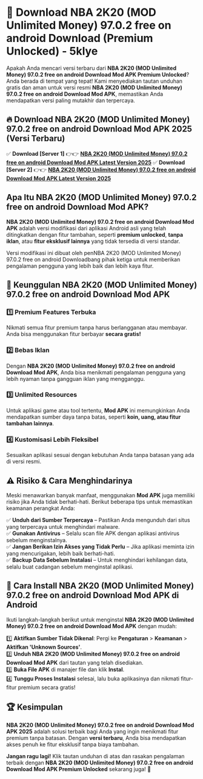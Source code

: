 # 🎯 Download NBA 2K20 (MOD Unlimited Money) 97.0.2 free on android Download (Premium Unlocked) -  5klye

Apakah Anda mencari versi terbaru dari **NBA 2K20 (MOD Unlimited Money) 97.0.2 free on android Download Mod APK Premium Unlocked**? Anda berada di tempat yang tepat! Kami menyediakan tautan unduhan gratis dan aman untuk versi resmi **NBA 2K20 (MOD Unlimited Money) 97.0.2 free on android Download Mod APK**, memastikan Anda mendapatkan versi paling mutakhir dan terpercaya.

## 🔥 Download NBA 2K20 (MOD Unlimited Money) 97.0.2 free on android Download Mod APK 2025 (Versi Terbaru)

✅ **Download [Server 1]** 👉👉 [**NBA 2K20 (MOD Unlimited Money) 97.0.2 free on android Download Mod APK Latest Version 2025**](https://momento.my/?title=NBA_2K20_(MOD_Unlimited_Money)_97.0.2_free_on_android_Download)  
✅ **Download [Server 2]** 👉👉 [**NBA 2K20 (MOD Unlimited Money) 97.0.2 free on android Download Mod APK Latest Version 2025**](https://momento.my/?title=NBA_2K20_(MOD_Unlimited_Money)_97.0.2_free_on_android_Download)  

## Apa Itu NBA 2K20 (MOD Unlimited Money) 97.0.2 free on android Download Mod APK?

**NBA 2K20 (MOD Unlimited Money) 97.0.2 free on android Download Mod APK** adalah versi modifikasi dari aplikasi Android asli yang telah ditingkatkan dengan fitur tambahan, seperti **premium unlocked**, **tanpa iklan**, atau **fitur eksklusif lainnya** yang tidak tersedia di versi standar.

Versi modifikasi ini dibuat oleh penNBA 2K20 (MOD Unlimited Money) 97.0.2 free on android Downloadbang pihak ketiga untuk memberikan pengalaman pengguna yang lebih baik dan lebih kaya fitur.

## 🎯 Keunggulan NBA 2K20 (MOD Unlimited Money) 97.0.2 free on android Download Mod APK

### 1️⃣ Premium Features Terbuka
Nikmati semua fitur premium tanpa harus berlangganan atau membayar. Anda bisa menggunakan fitur berbayar **secara gratis!**

### 2️⃣ Bebas Iklan
Dengan **NBA 2K20 (MOD Unlimited Money) 97.0.2 free on android Download Mod APK**, Anda bisa menikmati pengalaman pengguna yang lebih nyaman tanpa gangguan iklan yang mengganggu.

### 3️⃣ Unlimited Resources
Untuk aplikasi game atau tool tertentu, **Mod APK** ini memungkinkan Anda mendapatkan sumber daya tanpa batas, seperti **koin, uang, atau fitur tambahan lainnya**.

### 4️⃣ Kustomisasi Lebih Fleksibel
Sesuaikan aplikasi sesuai dengan kebutuhan Anda tanpa batasan yang ada di versi resmi.

## ⚠️ Risiko & Cara Menghindarinya

Meski menawarkan banyak manfaat, menggunakan **Mod APK** juga memiliki risiko jika Anda tidak berhati-hati. Berikut beberapa tips untuk memastikan keamanan perangkat Anda:

✅ **Unduh dari Sumber Terpercaya** – Pastikan Anda mengunduh dari situs yang terpercaya untuk menghindari malware.  
✅ **Gunakan Antivirus** – Selalu scan file APK dengan aplikasi antivirus sebelum menginstalnya.  
✅ **Jangan Berikan Izin Akses yang Tidak Perlu** – Jika aplikasi meminta izin yang mencurigakan, lebih baik berhati-hati.  
✅ **Backup Data Sebelum Instalasi** – Untuk menghindari kehilangan data, selalu buat cadangan sebelum menginstal aplikasi.

## 📌 Cara Install NBA 2K20 (MOD Unlimited Money) 97.0.2 free on android Download Mod APK di Android

Ikuti langkah-langkah berikut untuk menginstal **NBA 2K20 (MOD Unlimited Money) 97.0.2 free on android Download Mod APK** dengan mudah:

1️⃣ **Aktifkan Sumber Tidak Dikenal**: Pergi ke **Pengaturan** > **Keamanan** > **Aktifkan 'Unknown Sources'**.  
2️⃣ **Unduh NBA 2K20 (MOD Unlimited Money) 97.0.2 free on android Download Mod APK** dari tautan yang telah disediakan.  
3️⃣ **Buka File APK** di manajer file dan klik **Instal**.  
4️⃣ **Tunggu Proses Instalasi** selesai, lalu buka aplikasinya dan nikmati fitur-fitur premium secara gratis!

## 🏆 Kesimpulan

**NBA 2K20 (MOD Unlimited Money) 97.0.2 free on android Download Mod APK 2025** adalah solusi terbaik bagi Anda yang ingin menikmati fitur premium tanpa batasan. Dengan **versi terbaru**, Anda bisa mendapatkan akses penuh ke fitur eksklusif tanpa biaya tambahan.

**Jangan ragu lagi!** Klik tautan unduhan di atas dan rasakan pengalaman terbaik dengan **NBA 2K20 (MOD Unlimited Money) 97.0.2 free on android Download Mod APK Premium Unlocked** sekarang juga! 🚀
